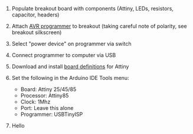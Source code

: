 1. Populate breakout board with components (Attiny, LEDs, resistors, capacitor, headers)
2. Attach [AVR programmer](https://www.sparkfun.com/products/9825) to breakout (taking careful note of polarity, see breakout silkscreen)
3. Select "power device" on programmer via switch
4. Connect programmer to computer via USB
5. Download and install [board definitions](https://github.com/damellis/attiny) for Attiny
6. Set the following in the Arduino IDE Tools menu:

   - Board: Attiny 25/45/85
   - Processor: Attiny85
   - Clock: 1Mhz
   - Port: Leave this alone
   - Programmer: USBTinyISP
7. Hello

